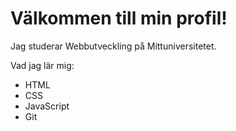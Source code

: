 # Välkommen till min profil!

Jag studerar Webbutveckling på Mittuniversitetet.

Vad jag lär mig:
* HTML
* CSS
* JavaScript
* Git

